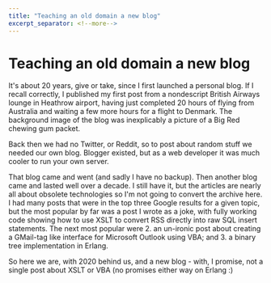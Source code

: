 ```yaml
---
title: "Teaching an old domain a new blog"
excerpt_separator: <!--more-->
---
```


# Teaching an old domain a new blog

It's about 20 years, give or take, since I first launched a personal blog. If I recall correctly, I published my first post from a nondescript British Airways lounge in Heathrow airport, having just completed 20 hours of flying from Australia and waiting a few more hours for a flight to Denmark. The background image of the blog was inexplicably a picture of a Big Red chewing gum packet.

<!--more-->

Back then we had no Twitter, or Reddit, so to post about random stuff we needed our own blog. Blogger existed, but as a web developer it was much cooler to run your own server.

That blog came and went (and sadly I have no backup). Then another blog came and lasted well over a decade. I still have it, but the articles are nearly all about obsolete technologies so I'm not going to convert the archive here. I had many posts that were in the top three Google results for a given topic, but the most popular by far was a post I wrote as a joke, with fully working code showing how to use XSLT to convert RSS directly into raw SQL insert statements. The next most popular were 2. an un-ironic post about creating a GMail-tag like interface for Microsoft Outlook using VBA; and 3. a binary tree implementation in Erlang.

So here we are, with 2020 behind us, and a new blog - with, I promise, not a single post about XSLT or VBA (no promises either way on Erlang :)
